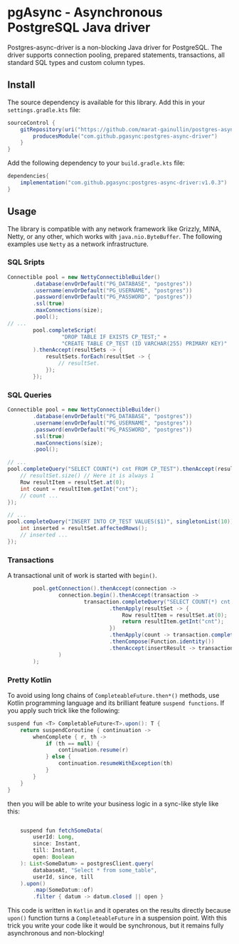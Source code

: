 # pgAsync - Asynchronous PostgreSQL Java driver

Postgres-async-driver is a non-blocking Java driver for PostgreSQL. The driver supports connection pooling, prepared statements, transactions, all standard SQL types and custom column types. 

## Install
The source dependency is available for this library. Add this in your `settings.gradle.kts` file:
```java
sourceControl {
    gitRepository(uri("https://github.com/marat-gainullin/postgres-async-driver.git")) {
        producesModule("com.github.pgasync:postgres-async-driver")
    }
}
```
Add the following dependency to your `build.gradle.kts` file:
```java
dependencies{
    implementation("com.github.pgasync:postgres-async-driver:v1.0.3")
}
```
## Usage
The library is compatible with any network framework like Grizzly, MINA, Netty, or any other, which works with `java.nio.ByteBuffer`. 
The following examples use `Netty` as a network infrastructure.

### SQL Sripts

```java
Connectible pool = new NettyConnectibleBuilder()
        .database(envOrDefault("PG_DATABASE", "postgres"))
        .username(envOrDefault("PG_USERNAME", "postgres"))
        .password(envOrDefault("PG_PASSWORD", "postgres"))
        .ssl(true)
        .maxConnections(size);
        .pool();
// ...        
        pool.completeScript(
                 "DROP TABLE IF EXISTS CP_TEST;" +
                 "CREATE TABLE CP_TEST (ID VARCHAR(255) PRIMARY KEY)"
        ).thenAccept(resultSets -> {
            resultSets.forEach(resultSet -> {
                // resultSet.
            });
        });
```

### SQL Queries
```java
Connectible pool = new NettyConnectibleBuilder()
        .database(envOrDefault("PG_DATABASE", "postgres"))
        .username(envOrDefault("PG_USERNAME", "postgres"))
        .password(envOrDefault("PG_PASSWORD", "postgres"))
        .ssl(true)
        .maxConnections(size);
        .pool();

// ...
pool.completeQuery("SELECT COUNT(*) cnt FROM CP_TEST").thenAccept(resultSet -> {
    // resultSet.size() // Here it is always 1
    Row resultItem = resultSet.at(0);
    int count = resultItem.getInt("cnt");
    // count ...
});

// ... 
pool.completeQuery("INSERT INTO CP_TEST VALUES($1)", singletonList(10)).thenAccept(resultSet -> {
    int inserted = resultSet.affectedRows();
    // inserted ...
});
```

### Transactions

A transactional unit of work is started with `begin()`.

```java
        pool.getConnection().thenAccept(connection ->
                connection.begin().thenAccept(transaction ->
                        transaction.completeQuery("SELECT COUNT(*) cnt FROM CP_TEST")
                                .thenApply(resultSet -> {
                                    Row resultItem = resultSet.at(0);
                                    return resultItem.getInt("cnt");
                                })
                                .thenApply(count -> transaction.completeQuery("Insert into cp_log (cnt) Values($1)", count))
                                .thenCompose(Function.identity())
                                .thenAccept(insertResult -> transaction.commit())
                )
        );
```

### Pretty Kotlin
To avoid using long chains of `CompleteableFuture.then*()` methods, use Kotlin programming language and its brilliant feature `suspend functions`. If you apply such trick like the following:
```java
suspend fun <T> CompletableFuture<T>.upon(): T {
    return suspendCoroutine { continuation ->
        whenComplete { r, th ->
            if (th == null) {
                continuation.resume(r)
            } else {
                continuation.resumeWithException(th)
            }
        }
    }
}
```
then you will be able to write your business logic in a sync-like style like this:
```java

    suspend fun fetchSomeData(
        userId: Long,
        since: Instant,
        till: Instant,
        open: Boolean
    ): List<SomeDatum> = postgresClient.query(
        databaseAt, "Select * from some_table",
        userId, since, till
    ).upon()
        .map(SomeDatum::of)
        .filter { datum -> datum.closed || open }
```
This code is written in `Kotlin` and it operates on the results directly because `upon()` function turns a `CompleteableFuture` in a suspension point.
With this trick you write your code like it would be synchronous, but it remains fully asynchronous and non-blocking! 
